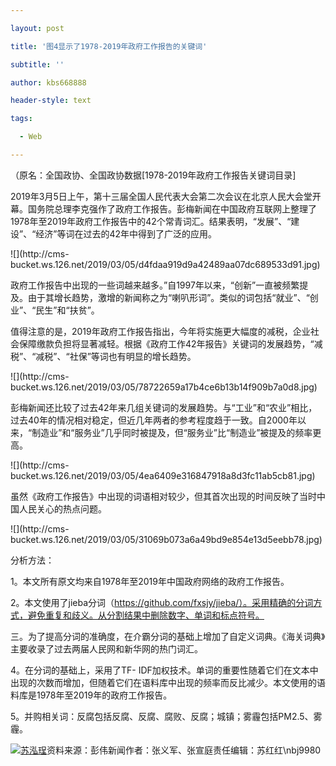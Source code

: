 ---
layout: post
title: '图4显示了1978-2019年政府工作报告的关键词'
subtitle: ''
author: kbs668888
header-style: text
tags:
  - Web
---
（原名：全国政协、全国政协数据[1978-2019年政府工作报告关键词目录]

2019年3月5日上午，第十三届全国人民代表大会第二次会议在北京人民大会堂开幕。国务院总理李克强作了政府工作报告。彭梅新闻在中国政府互联网上整理了1978年至2019年政府工作报告中的42个常青词汇。结果表明，“发展”、“建设”、“经济”等词在过去的42年中得到了广泛的应用。

![](http://cms-
bucket.ws.126.net/2019/03/05/d4fdaa919d9a42489aa07dc689533d91.jpg)

政府工作报告中出现的一些词越来越多。”自1997年以来，“创新”一直被频繁提及。由于其增长趋势，激增的新闻称之为“喇叭形词”。类似的词包括“就业”、“创业”、“民生”和“扶贫”。

值得注意的是，2019年政府工作报告指出，今年将实施更大幅度的减税，企业社会保障缴款负担将显著减轻。根据《政府工作42年报告》关键词的发展趋势，“减税”、“减税”、“社保”等词也有明显的增长趋势。

![](http://cms-
bucket.ws.126.net/2019/03/05/78722659a17b4ce6b13b14f909b7a0d8.jpg)

彭梅新闻还比较了过去42年来几组关键词的发展趋势。与“工业”和“农业”相比，过去40年的情况相对稳定，但近几年两者的参考程度趋于一致。自2000年以来，“制造业”和“服务业”几乎同时被提及，但“服务业”比“制造业”被提及的频率更高。

![](http://cms-
bucket.ws.126.net/2019/03/05/4ea6409e316847918a8d3fc11ab5cb81.jpg)

虽然《政府工作报告》中出现的词语相对较少，但其首次出现的时间反映了当时中国人民关心的热点问题。

![](http://cms-
bucket.ws.126.net/2019/03/05/31069b073a6a49bd9e854e13d5eebb78.jpg)

分析方法：

1。本文所有原文均来自1978年至2019年中国政府网络的政府工作报告。

2。本文使用了jieba分词（https://github.com/fxsjy/jieba/）。采用精确的分词方式，避免重复和歧义。从分割结果中删除数字、单词和标点符号。

三。为了提高分词的准确度，在介霸分词的基础上增加了自定义词典。《海关词典》主要收录了过去两届人民网和新华网的热门词汇。

4。在分词的基础上，采用了TF-
IDF加权技术。单词的重要性随着它们在文本中出现的次数而增加，但随着它们在语料库中出现的频率而反比减少。本文使用的语料库是1978年至2019年的政府工作报告。

5。并购相关词：反腐包括反腐、反腐、腐败、反腐；城镇；雾霾包括PM2.5、雾霾。

[![苏泓珵](http://static.ws.126.net/cnews/css13/img/end_news.png)](https://news.163.com/)资料来源：彭伟新闻作者：张义军、张宣庭责任编辑：苏红红\nbj9980

